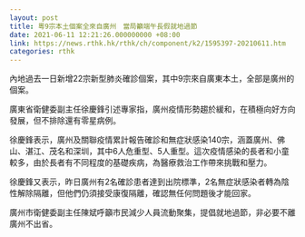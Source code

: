 ```yaml
---
layout: post
title: 粵9宗本土個案全來自廣州　當局籲端午長假就地過節
date: 2021-06-11 12:21:26.000000000 +08:00
link: https://news.rthk.hk/rthk/ch/component/k2/1595397-20210611.htm
categories: rthk
---
```


內地過去一日新增22宗新型肺炎確診個案，其中9宗來自廣東本土，全部是廣州的個案。

廣東省衛健委副主任徐慶鋒引述專家指，廣州疫情形勢趨於緩和，在積極向好方向發展，但不排除還有零星病例。

徐慶鋒表示，廣州及關聯疫情累計報告確診和無症狀感染140宗，涵蓋廣州、佛山、湛江、茂名和深圳，其中6人危重型、5人重型。這次疫情感染的長者和小童較多，由於長者有不同程度的基礎疾病，為醫療救治工作帶來挑戰和壓力。

徐慶鋒又表示，昨日廣州有2名確診患者達到出院標準，2名無症狀感染者轉為陰性解除隔離，但他們仍須接受康復隔離，確認無任何問題後才能回家。

廣州市衛健委副主任陳斌呼籲市民減少人員流動聚集，提倡就地過節，非必要不離廣州不出省。
